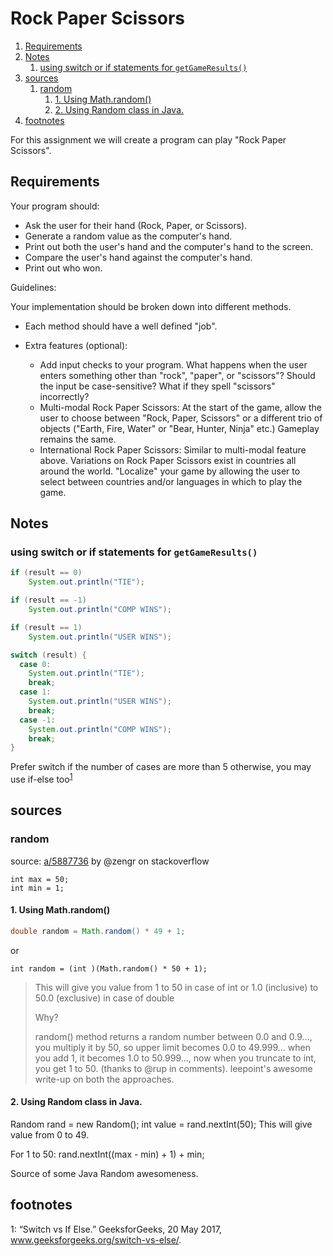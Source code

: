 # Rock Paper Scissors

1. [Requirements](#requirements)
2. [Notes](#notes)
   1. [using switch or if statements for `getGameResults()`](#using-switch-or-if-statements-for-getgameresults)
3. [sources](#sources)
   1. [random](#random)
      1. [1. Using Math.random()](#1-using-mathrandom)
      2. [2. Using Random class in Java.](#2-using-random-class-in-java)
4. [footnotes](#footnotes)

For this assignment we will create a program can play "Rock Paper Scissors".

## Requirements
Your program should:

* Ask the user for their hand (Rock, Paper, or Scissors).
* Generate a random value as the computer's hand.
* Print out both the user's hand and the computer's hand to the screen.
* Compare the user's hand against the computer's hand.
* Print out who won.

Guidelines:

Your implementation should be broken down into different methods.
* Each method should have a well defined "job".

* Extra features (optional):

  * Add input checks to your program. What happens when the user enters something other than "rock", "paper", or "scissors"? Should the input be case-sensitive? What if they spell "scissors" incorrectly?
  * Multi-modal Rock Paper Scissors: At the start of the game, allow the user to choose between "Rock, Paper, Scissors" or a different trio of objects ("Earth, Fire, Water" or "Bear, Hunter, Ninja" etc.) Gameplay remains the same.
  * International Rock Paper Scissors: Similar to multi-modal feature above. Variations on Rock Paper Scissors exist in countries all around the world. "Localize" your game by allowing the user to select between countries and/or languages in which to play the game.

## Notes

### using switch or if statements for `getGameResults()`

```java
if (result == 0)
	System.out.println("TIE");

if (result == -1)
	System.out.println("COMP WINS");

if (result == 1)
	System.out.println("USER WINS");
```
```java   
switch (result) {
  case 0:
    System.out.println("TIE");
    break;
  case 1:
    System.out.println("USER WINS");
    break;
  case -1:
    System.out.println("COMP WINS");
    break;
}
 ```

 Prefer switch if the number of cases are more than 5 otherwise, you may use if-else too<sup>[1](#switch-vs-if)</sup>



## sources

### random
source: [a/5887736](https://stackoverflow.com/a/5887736) by @zengr on stackoverflow

```
int max = 50;
int min = 1;
```

#### 1. Using Math.random()
```java
double random = Math.random() * 49 + 1;
```
or
```
int random = (int )(Math.random() * 50 + 1);
```
> This will give you value from 1 to 50 in case of int or 1.0 (inclusive) to 50.0 (exclusive) in case of double
> 
> Why?
>
> random() method returns a random number between 0.0 and 0.9..., you multiply it by 50, so upper limit becomes 0.0 to 49.999... when you add 1, it becomes 1.0 to 50.999..., now when you truncate to int, you get 1 to 50. (thanks to @rup in comments). leepoint's awesome write-up on both the approaches.

#### 2. Using Random class in Java.
Random rand = new Random(); 
int value = rand.nextInt(50); 
This will give value from 0 to 49.

For 1 to 50: rand.nextInt((max - min) + 1) + min;

Source of some Java Random awesomeness.

## footnotes

<a id="switch-vs-if">1</a>: “Switch vs If Else.” GeeksforGeeks, 20 May 2017, www.geeksforgeeks.org/switch-vs-else/.